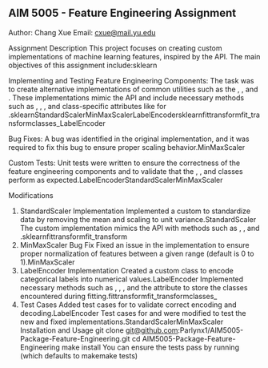 ## AIM 5005 - Feature Engineering Assignment
Author: Chang Xue
Email: cxue@mail.yu.edu

Assignment Description
This project focuses on creating custom implementations of machine learning features, inspired by the API. The main objectives of this assignment include:sklearn

Implementing and Testing Feature Engineering Components: The task was to create alternative implementations of common utilities such as the , , and . These implementations mimic the API and include necessary methods such as , , , and class-specific attributes like for .sklearnStandardScalerMinMaxScalerLabelEncodersklearnfittransformfit_transformclasses_LabelEncoder

Bug Fixes: A bug was identified in the original implementation, and it was required to fix this bug to ensure proper scaling behavior.MinMaxScaler

Custom Tests: Unit tests were written to ensure the correctness of the feature engineering components and to validate that the , , and classes perform as expected.LabelEncoderStandardScalerMinMaxScaler

Modifications
1. StandardScaler Implementation
Implemented a custom to standardize data by removing the mean and scaling to unit variance.StandardScaler
The custom implementation mimics the API with methods such as , , and .sklearnfittransformfit_transform
2. MinMaxScaler Bug Fix
Fixed an issue in the implementation to ensure proper normalization of features between a given range (default is 0 to 1).MinMaxScaler
3. LabelEncoder Implementation
Created a custom class to encode categorical labels into numerical values.LabelEncoder
Implemented necessary methods such as , , , and the attribute to store the classes encountered during fitting.fittransformfit_transformclasses_
4. Test Cases
Added test cases for to validate correct encoding and decoding.LabelEncoder
Test cases for and were modified to test the new and fixed implementations.StandardScalerMinMaxScaler
Installation and Usage
git clone git@github.com:Parlynx1/AIM5005-Package-Feature-Engineering.git
cd AIM5005-Package-Feature-Engineering
make install
You can ensure the tests pass by running (which defaults to makemake tests)
